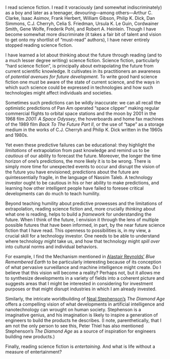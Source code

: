 <p class="lede">I read science fiction. I read it voraciously (and somewhat indiscriminately) as a boy and later as a teenager, devouring—among others—Arthur C. Clarke, Isaac Asimov, Frank Herbert, William Gibson, Philip K. Dick, Dan Simmons, C.J. Cherryh, Celia S. Friedman, Ursula K. Le Guin, Cordwainer Smith, Gene Wolfe, Frederik Pohl, and Robert A. Heinlein. Though I have become somewhat more discriminate (it takes a fair bit of talent and vision to get onto my shortlist of “must-read” authors), I have never entirely stopped reading science fiction.</p>

I have learned a lot about thinking about the future through reading (and to a much lesser degree writing) science fiction. Science fiction, particularly “hard science fiction”, is principally about extrapolating the future from current scientific knowledge. It cultivates in its practitioners an awareness of _potential avenues for future development._ To write good hard science fiction one must be aware of the state of current science, and the ways in which such science could be expressed in technologies and how such technologies might affect individuals and societies. 

Sometimes such predictions can be wildly inaccurate: we can all recall the optimistic predictions of Pan Am operated “space clipper” making regular commercial flights to orbital space stations and the moon by 2001 in the 1968 film <cite>2001: A Space Odyssey</cite>, the hoverboards and home fax machines of the 1989 film <cite>Back To The Future Part II</cite>, or the use of “tape” as a storage medium in the works of C.J. Cherryh and Philip K. Dick written in the 1960s and 1980s.

Yet even these predictive failures can be educational: they highlight the _limitations_ of extrapolation from past knowledge and remind us to be _cautious_ of our ability to forecast the future. Moreover, the longer the time horizon of one’s predictions, the more likely it is to be wrong. There is simply more time for unexpected events to occur and disrupt the vision of the future you have envisioned; predictions about the future are quintessentially fragile, in the language of Nassim Taleb. A technology investor ought to be cautious in his or her ability to make predictions, and learning how other intelligent people have failed to foresee critical developments can do much to teach humility. 

Beyond teaching humility about predictive prowesses and the limitations of extrapolation, reading science fiction and, more crucially _thinking_ about what one is reading, helps to build a _framework_ for understanding the future. When I think of the future, I envision it through the lens of multiple possible futures that have been informed, in part, by the near future science fiction that I have read. This openness to possibilities is, in my view, a crucial skill for a technology investor. One needs to be able to understand where technology _might_ take us, and how that technology might _spill over_ into cultural norms and individual behaviors. 

For example, I find the Mechanism mentioned in [Alastair Reynolds’](http://www.alastairreynolds.com/) <cite>Blue Remembered Earth</cite> to be particularly interesting because of its conception of what pervasive surveillance and machine intelligence might create. Do I believe that this vision will become a reality? Perhaps not, but it allows me to synthesize developments in a variety of fields into a coherent picture and suggests areas that I might be interested in considering for investment purposes or that might disrupt industries in which I am already invested. 

Similarly, the intricate worldbuilding of [Neal Stephenson’s](http://www.nealstephenson.com/) <cite>The Diamond Age</cite> offers a compelling vision of what developments in artificial intelligence and nanotechnology can wrought on human society. Stephenson is a imaginative genius, and his imagination is likely to inspire a generation of engineers to build the products he describes. (I note, parenthetically, that I am not the only person to see this, Peter Thiel has also mentioned Stephenson’s <cite>The Diamond Age</cite> as a source of inspiration for engineers building new products.) 

Finally, reading science fiction is _entertaining._ And what is life without a measure of entertainment?